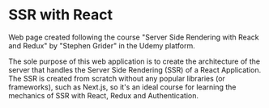 # SSR with React

Web page created following the course "Server Side Rendering with Reack and Redux" by "Stephen Grider" in the Udemy platform.

The sole purpose of this web application is to create the architecture of the server that handles the Server Side Rendering (SSR) of a React Application.
The SSR is created from scratch without any popular libraries (or frameworks), such as Next.js, so it's an ideal course for learning the mechanics of SSR with React, Redux and Authentication.
